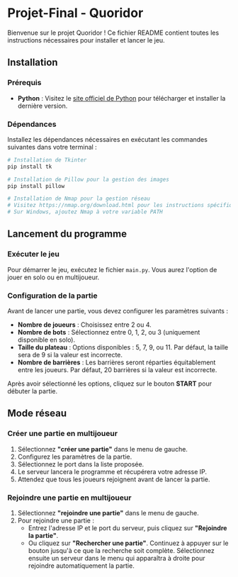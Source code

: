 # Projet-Final - Quoridor

Bienvenue sur le projet Quoridor ! Ce fichier README contient toutes les instructions nécessaires pour installer et lancer le jeu.

## Installation

### Prérequis
- **Python** : Visitez le [site officiel de Python](https://www.python.org/downloads/) pour télécharger et installer la dernière version.

### Dépendances
Installez les dépendances nécessaires en exécutant les commandes suivantes dans votre terminal :

```bash
# Installation de Tkinter
pip install tk

# Installation de Pillow pour la gestion des images
pip install pillow

# Installation de Nmap pour la gestion réseau
# Visitez https://nmap.org/download.html pour les instructions spécifiques à votre système
# Sur Windows, ajoutez Nmap à votre variable PATH
```

## Lancement du programme

### Exécuter le jeu
Pour démarrer le jeu, exécutez le fichier `main.py`. Vous aurez l'option de jouer en solo ou en multijoueur.

### Configuration de la partie
Avant de lancer une partie, vous devez configurer les paramètres suivants :

- **Nombre de joueurs** : Choisissez entre 2 ou 4.
- **Nombre de bots** : Sélectionnez entre 0, 1, 2, ou 3 (uniquement disponible en solo).
- **Taille du plateau** : Options disponibles : 5, 7, 9, ou 11. Par défaut, la taille sera de 9 si la valeur est incorrecte.
- **Nombre de barrières** : Les barrières seront réparties équitablement entre les joueurs. Par défaut, 20 barrières si la valeur est incorrecte.

Après avoir sélectionné les options, cliquez sur le bouton **START** pour débuter la partie.

## Mode réseau

### Créer une partie en multijoueur
1. Sélectionnez **"créer une partie"** dans le menu de gauche.
2. Configurez les paramètres de la partie.
3. Sélectionnez le port dans la liste proposée.
4. Le serveur lancera le programme et récupérera votre adresse IP.
5. Attendez que tous les joueurs rejoignent avant de lancer la partie.

### Rejoindre une partie en multijoueur
1. Sélectionnez **"rejoindre une partie"** dans le menu de gauche.
2. Pour rejoindre une partie :
   - Entrez l'adresse IP et le port du serveur, puis cliquez sur **"Rejoindre la partie"**.
   - Ou cliquez sur **"Rechercher une partie"**. Continuez à appuyer sur le bouton jusqu'à ce que la recherche soit complète. Sélectionnez ensuite un serveur dans le menu qui apparaîtra à droite pour rejoindre automatiquement la partie.
